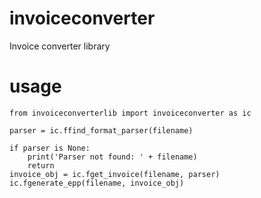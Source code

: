 # invoiceconverter
Invoice converter library


# usage

    from invoiceconverterlib import invoiceconverter as ic
    
    parser = ic.ffind_format_parser(filename)

    if parser is None:
        print('Parser not found: ' + filename)
        return
    invoice_obj = ic.fget_invoice(filename, parser)
    ic.fgenerate_epp(filename, invoice_obj)
    
